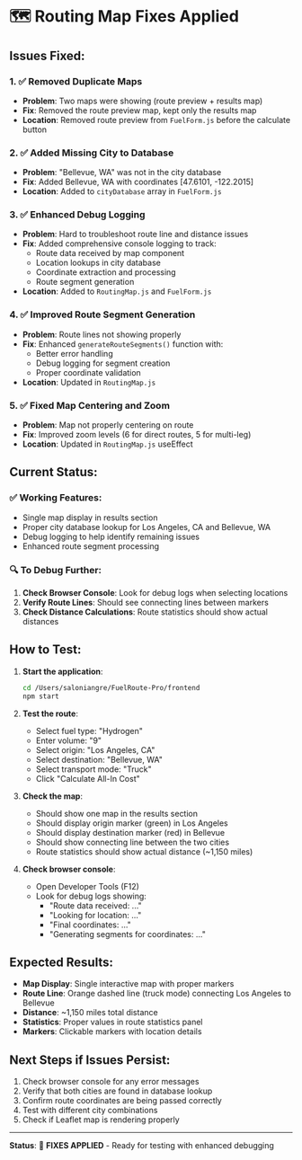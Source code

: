 # 🗺️ Routing Map Fixes Applied

## Issues Fixed:

### 1. ✅ **Removed Duplicate Maps**
- **Problem**: Two maps were showing (route preview + results map)
- **Fix**: Removed the route preview map, kept only the results map
- **Location**: Removed route preview from `FuelForm.js` before the calculate button

### 2. ✅ **Added Missing City to Database**
- **Problem**: "Bellevue, WA" was not in the city database
- **Fix**: Added Bellevue, WA with coordinates [47.6101, -122.2015]
- **Location**: Added to `cityDatabase` array in `FuelForm.js`

### 3. ✅ **Enhanced Debug Logging**
- **Problem**: Hard to troubleshoot route line and distance issues
- **Fix**: Added comprehensive console logging to track:
  - Route data received by map component
  - Location lookups in city database
  - Coordinate extraction and processing
  - Route segment generation
- **Location**: Added to `RoutingMap.js` and `FuelForm.js`

### 4. ✅ **Improved Route Segment Generation**
- **Problem**: Route lines not showing properly
- **Fix**: Enhanced `generateRouteSegments()` function with:
  - Better error handling
  - Debug logging for segment creation
  - Proper coordinate validation
- **Location**: Updated in `RoutingMap.js`

### 5. ✅ **Fixed Map Centering and Zoom**
- **Problem**: Map not properly centering on route
- **Fix**: Improved zoom levels (6 for direct routes, 5 for multi-leg)
- **Location**: Updated in `RoutingMap.js` useEffect

## Current Status:

### ✅ **Working Features:**
- Single map display in results section
- Proper city database lookup for Los Angeles, CA and Bellevue, WA
- Debug logging to help identify remaining issues
- Enhanced route segment processing

### 🔍 **To Debug Further:**
1. **Check Browser Console**: Look for debug logs when selecting locations
2. **Verify Route Lines**: Should see connecting lines between markers
3. **Check Distance Calculations**: Route statistics should show actual distances

## How to Test:

1. **Start the application**:
   ```bash
   cd /Users/saloniangre/FuelRoute-Pro/frontend
   npm start
   ```

2. **Test the route**:
   - Select fuel type: "Hydrogen"
   - Enter volume: "9"
   - Select origin: "Los Angeles, CA"
   - Select destination: "Bellevue, WA"
   - Select transport mode: "Truck"
   - Click "Calculate All-In Cost"

3. **Check the map**:
   - Should show one map in the results section
   - Should display origin marker (green) in Los Angeles
   - Should display destination marker (red) in Bellevue
   - Should show connecting line between the two cities
   - Route statistics should show actual distance (~1,150 miles)

4. **Check browser console**:
   - Open Developer Tools (F12)
   - Look for debug logs showing:
     - "Route data received: ..."
     - "Looking for location: ..."
     - "Final coordinates: ..."
     - "Generating segments for coordinates: ..."

## Expected Results:

- **Map Display**: Single interactive map with proper markers
- **Route Line**: Orange dashed line (truck mode) connecting Los Angeles to Bellevue
- **Distance**: ~1,150 miles total distance
- **Statistics**: Proper values in route statistics panel
- **Markers**: Clickable markers with location details

## Next Steps if Issues Persist:

1. Check browser console for any error messages
2. Verify that both cities are found in database lookup
3. Confirm route coordinates are being passed correctly
4. Test with different city combinations
5. Check if Leaflet map is rendering properly

---

**Status**: 🔧 **FIXES APPLIED** - Ready for testing with enhanced debugging